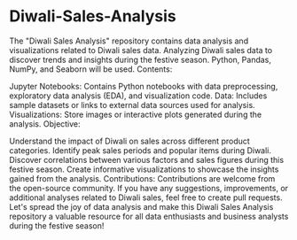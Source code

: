 # Diwali-Sales-Analysis
The "Diwali Sales Analysis" repository contains data analysis and visualizations related to Diwali sales data. Analyzing Diwali sales data to discover trends and insights during the festive season. Python, Pandas, NumPy, and Seaborn will be used.
Contents:

Jupyter Notebooks: Contains Python notebooks with data preprocessing, exploratory data analysis (EDA), and visualization code.
Data: Includes sample datasets or links to external data sources used for analysis.
Visualizations: Store images or interactive plots generated during the analysis.
Objective:

Understand the impact of Diwali on sales across different product categories.
Identify peak sales periods and popular items during Diwali.
Discover correlations between various factors and sales figures during this festive season.
Create informative visualizations to showcase the insights gained from the analysis.
Contributions:
Contributions are welcome from the open-source community. If you have any suggestions, improvements, or additional analyses related to Diwali sales, feel free to create pull requests.
Let's spread the joy of data analysis and make this Diwali Sales Analysis repository a valuable resource for all data enthusiasts and business analysts during the festive season!
